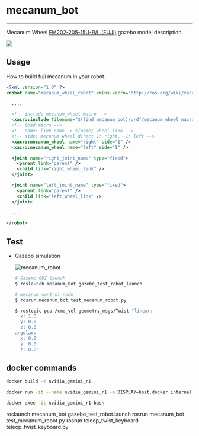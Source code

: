 # mecanum_bot

---

Mecanum Wheel [FM202-205-15U-R/L (FUJI)](http://www.fuji-bearing.com/japanese/products/conveyor/conveyor0408.html)
gazebo model description.

![](https://user-images.githubusercontent.com/26181834/129763254-aa74e592-cdbe-4859-87d8-fd93592cd40e.png)

## Usage

How to build fuji mecanum in your robot.

```xml
<?xml version="1.0" ?>
<robot name="mecanum_wheel_robot" xmlns:xacro="http://ros.org/wiki/xacro">

  ....

  <!-- include mecanum_wheel macro -->
  <xacro:include filename="$(find mecanum_bot)/urdf/mecanum_wheel_macro.xacro" />
  <!-- load macro -->
  <!-- name: link name -> ${name}_wheel_link -->
  <!-- side: mecanum wheel direct 1: right, -1: left -->
  <xacro:mecanum_wheel name="right" side="1" />
  <xacro:mecanum_wheel name="left" side="1" />

  <joint name="right_joint_name" type="fixed">
    <parent link="parent" />
    <child link="right_wheel_link" />
  </joint>

  <joint name="left_joint_name" type="fixed">
    <parent link="parent" />
    <child link="left_wheel_link" />
  </joint>

  ....

</robot>
```

## Test

- Gazebo simulation

  ![mecanum_robot](https://user-images.githubusercontent.com/26181834/129851426-2e3568eb-f340-41ce-9c6a-84ec9c883126.gif)

  ```bash
  # Gazemo GUI launch
  $ roslaunch mecanum_bot gazebo_test_robot_launch
  ```

  ```bash
  # mecanum control node
  $ rosrun mecanum_bot test_mecanum_robot.py
  ```

  ```bash
  $ rostopic pub /cmd_vel geometry_msgs/Twist "linear:
    x: 1.0
    y: 0.0
    z: 0.0
  angular:
    x: 0.0
    y: 0.0
    z: 0.0"
  ```

## docker commands

```bash
docker build -t nvidia_gemini_r1 .
```

```bash
docker run -it --name nvidia_gemini_r1 -e DISPLAY=host.docker.internal:0.0 nvidia_gemini_r1
```

```bash
docker exec -it nvidia_gemini_r1 bash
```


roslaunch mecanum_bot gazebo_test_robot.launch
rosrun mecanum_bot test_mecanum_robot.py 
rosrun teleop_twist_keyboard teleop_twist_keyboard.py
